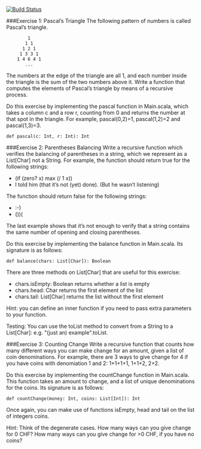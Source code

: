 [![Build Status](https://travis-ci.org/locdle/refun.svg)](https://travis-ci.org/locdle/refun)

###Exercise 1: Pascal’s Triangle
The following pattern of numbers is called Pascal’s triangle.

            1
           1 1
          1 2 1
         1 3 3 1
        1 4 6 4 1
           ...

The numbers at the edge of the triangle are all 1, and each number inside the triangle is the sum of the two numbers 
above it. Write a function that computes the elements of Pascal’s triangle by means of a recursive process.

Do this exercise by implementing the pascal function in Main.scala, which takes a column c and a row r, counting from 
0 and returns the number at that spot in the triangle. For example, pascal(0,2)=1, pascal(1,2)=2 and pascal(1,3)=3.

    def pascal(c: Int, r: Int): Int



###Exercise 2: Parentheses Balancing
Write a recursive function which verifies the balancing of parentheses in a string, which we represent as a List[Char] 
not a String. For example, the function should return true for the following strings:

* (if (zero? x) max (/ 1 x))
* I told him (that it’s not (yet) done). (But he wasn’t listening)


The function should return false for the following strings:

* :-)
* ())(


The last example shows that it’s not enough to verify that a string contains the same number of opening and closing 
parentheses.

Do this exercise by implementing the balance function in Main.scala. Its signature is as follows:

    def balance(chars: List[Char]): Boolean

There are three methods on List[Char] that are useful for this exercise:

* chars.isEmpty: Boolean returns whether a list is empty
* chars.head: Char returns the first element of the list
* chars.tail: List[Char] returns the list without the first element

Hint: you can define an inner function if you need to pass extra parameters to your function.

Testing: You can use the toList method to convert from a String to a List[Char]: e.g. "(just an) example".toList.

###Exercise 3: Counting Change
Write a recursive function that counts how many different ways you can make change for an amount, given a list of coin 
denominations. For example, there are 3 ways to give change for 4 if you have coins with denomiation 1 and 2: 1+1+1+1, 
1+1+2, 2+2.

Do this exercise by implementing the countChange function in Main.scala. This function takes an amount to change, and a 
list of unique denominations for the coins. Its signature is as follows:

    def countChange(money: Int, coins: List[Int]): Int
    
Once again, you can make use of functions isEmpty, head and tail on the list of integers coins.

Hint: Think of the degenerate cases. How many ways can you give change for 0 CHF? How many ways can you give change 
for >0 CHF, if you have no coins?
